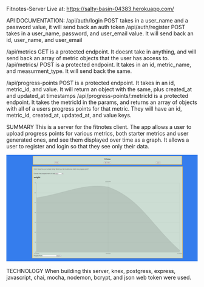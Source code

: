 Fitnotes-Server
Live at: https://salty-basin-04383.herokuapp.com/

API DOCUMENTATION:
/api/auth/login POST takes in a user_name and a password value, it will send back an auth token
/api/auth/register POST takes in a user_name, password, and user_email value. It will send back an id, user_name, and user_email

/api/metrics GET is a protected endpoint. It doesnt take in anything, and will send back an array of metric objects that the user has access to.
/api/metrics/ POST is a protected endpoint. It takes in an id, metric_name, and measurment_type. It will send back the same.

/api/progress-points POST is a protected endpoint. It takes in an id, metric_id, and value. It will return an object with the same, plus created_at and updated_at timestamps
/api/progress-points/:metricId is a protected endpoint. It takes the metricId in the params, and returns an array of objects with all of a users progress points for that metric. They will have an id, metric_id, created_at, updated_at, and value keys.

SUMMARY
This is a server for the fitnotes client. The app allows a user to upload progress points for various metrics, both starter metrics and user generated ones, and see them displayed over time as a graph. It allows a user to register and login so that they see only their data.

![Fitnotes-Home](/images/Fitnotes-Home.PNG)

TECHNOLOGY
When building this server, knex, postgress, express, javascript, chai, mocha, nodemon, bcrypt, and json web token were used.
